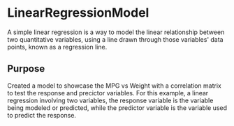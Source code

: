 # LinearRegressionModel
A simple linear regression is a way to model the linear relationship between two quantitative variables, using a line drawn through those variables' data points, known as a regression line.

## Purpose
Created a model to showcase the MPG vs Weight with a correlation matrix to test the response and precictor variables. For this example, 
a linear regression involving two variables, the response variable is the variable being modeled or predicted, while the predictor variable is 
the variable used to predict the response.

## 
